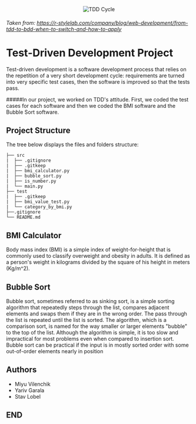 <div style="text-align: center"><img src="http://r-stylelab.com/wp-content/uploads/2018/07/tdd-cycle1.png" alt="TDD Cycle"/></div>

###### Taken from: https://r-stylelab.com/company/blog/web-development/from-tdd-to-bdd-when-to-switch-and-how-to-apply
# Test-Driven Development Project

Test-driven development is a software development process that relies on the repetition of a very short development cycle:
requirements are turned into very specific test cases, then the software is improved so that the tests pass.

#####In our project, we worked on TDD's attitude. First, we coded the test cases for each software and then we coded the BMI software and the Bubble Sort software.
## Project Structure
The tree below displays the files and folders structure:
```
├── src
|  ├── .gitignore
|  ├── .gitkeep
|  ├── bmi_calculator.py
|  ├── bubble_sort.py
|  ├── is_number.py
|  └── main.py
├── test
|  ├── .gitkeep
|  ├── bmi_value_test.py
|  └── category_by_bmi.py
├──.gitignore
└── README.md
```

## BMI  Calculator
Body mass index (BMI) is a simple index of weight-for-height that is commonly used to classify overweight and obesity in adults.
It is defined as a person's weight in kilograms divided by the square of his height in meters (Kg/m^2).
## Bubble Sort
Bubble sort, sometimes referred to as sinking sort, is a simple sorting algorithm that repeatedly steps through the list,
compares adjacent elements and swaps them if they are in the wrong order.
The pass through the list is repeated until the list is sorted.
The algorithm, which is a comparison sort, is named for the way smaller or larger elements "bubble" to the top of the list.
Although the algorithm is simple, it is too slow and impractical for most problems even when compared to insertion sort.
Bubble sort can be practical if the input is in mostly sorted order with some out-of-order elements nearly in position


## Authors
* Miyu Vilenchik
* Yariv Garala
* Stav Lobel

## END
